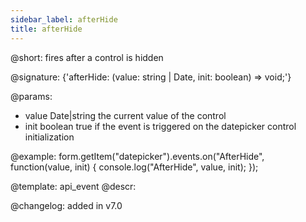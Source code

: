 ```yaml
---
sidebar_label: afterHide
title: afterHide
---          
```


@short: fires after a control is hidden
 
@signature: {'afterHide: (value: string | Date, init: boolean) => void;'}

@params:
- value     Date|string     the current value of the control
- init      boolean     true if the event is triggered on the datepicker control initialization


@example:
form.getItem("datepicker").events.on("AfterHide", function(value, init) {
    console.log("AfterHide", value, init);
});


@template: api_event
@descr:

@changelog: added in v7.0
